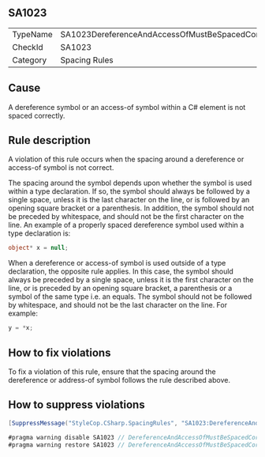 ﻿## SA1023

<table>
<tr>
  <td>TypeName</td>
  <td>SA1023DereferenceAndAccessOfMustBeSpacedCorrectly</td>
</tr>
<tr>
  <td>CheckId</td>
  <td>SA1023</td>
</tr>
<tr>
  <td>Category</td>
  <td>Spacing Rules</td>
</tr>
</table>

## Cause

A dereference symbol or an access-of symbol within a C# element is not spaced correctly.

## Rule description

A violation of this rule occurs when the spacing around a dereference or access-of symbol is not correct.

The spacing around the symbol depends upon whether the symbol is used within a type declaration. If so, the symbol should always be followed by a single space, unless it is the last character on the line, or is followed by an opening square bracket or a parenthesis. In addition, the symbol should not be preceded by whitespace, and should not be the first character on the line. An example of a properly spaced dereference symbol used within a type declaration is:

```csharp
object* x = null;
```

When a dereference or access-of symbol is used outside of a type declaration, the opposite rule applies. In this case, the symbol should always be preceded by a single space, unless it is the first character on the line, or is preceded by an opening square bracket, a parenthesis or a symbol of the same type i.e. an equals. The symbol should not be followed by whitespace, and should not be the last character on the line. For example:

```csharp
y = *x;
```

## How to fix violations

To fix a violation of this rule, ensure that the spacing around the dereference or address-of symbol follows the rule described above.

## How to suppress violations

```csharp
[SuppressMessage("StyleCop.CSharp.SpacingRules", "SA1023:DereferenceAndAccessOfMustBeSpacedCorrectly", Justification = "Reviewed.")]
```

```csharp
#pragma warning disable SA1023 // DereferenceAndAccessOfMustBeSpacedCorrectly
#pragma warning restore SA1023 // DereferenceAndAccessOfMustBeSpacedCorrectly
```
